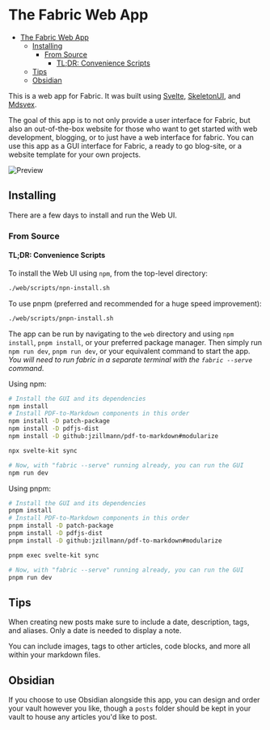 # The Fabric Web App

- [The Fabric Web App](#the-fabric-web-app)
  - [Installing](#installing)
    - [From Source](#from-source)
      - [TL;DR: Convenience Scripts](#tldr-convenience-scripts)
  - [Tips](#tips)
  - [Obsidian](#obsidian)

This is a web app for Fabric. It was built using [Svelte][svelte], [SkeletonUI][skeleton], and [Mdsvex][mdsvex].

The goal of this app is to not only provide a user interface for Fabric, but also an out-of-the-box website for those who want to get started with web development, blogging, or to just have a web interface for fabric. You can use this app as a GUI interface for Fabric, a ready to go blog-site, or a website template for your own projects.

![Preview](./static/preview.png)

## Installing

There are a few days to install and run the Web UI.

### From Source

#### TL;DR: Convenience Scripts

To install the Web UI using `npm`, from the top-level directory:

```bash
./web/scripts/npn-install.sh
```

To use pnpm (preferred and recommended for a huge speed improvement):

```bash
./web/scripts/pnpn-install.sh
```

The app can be run by navigating to the `web` directory and using `npm install`, `pnpm install`, or your preferred package manager. Then simply run `npm run dev`, `pnpm run dev`, or your equivalent command to start the app. *You will need to run fabric in a separate terminal with the `fabric --serve` command.*

Using npm:

```bash
# Install the GUI and its dependencies
npm install
# Install PDF-to-Markdown components in this order
npm install -D patch-package
npm install -D pdfjs-dist
npm install -D github:jzillmann/pdf-to-markdown#modularize

npx svelte-kit sync

# Now, with "fabric --serve" running already, you can run the GUI
npm run dev
```

Using pnpm:

```bash
# Install the GUI and its dependencies
pnpm install
# Install PDF-to-Markdown components in this order
pnpm install -D patch-package
pnpm install -D pdfjs-dist
pnpm install -D github:jzillmann/pdf-to-markdown#modularize

pnpm exec svelte-kit sync

# Now, with "fabric --serve" running already, you can run the GUI
pnpm run dev
```

## Tips

When creating new posts make sure to include a date, description, tags, and aliases. Only a date is needed to display a note.

You can include images, tags to other articles, code blocks, and more all within your markdown files.

## Obsidian

If you choose to use Obsidian alongside this app,
you can design and order your vault however you like, though a `posts` folder should be kept in your vault to house any articles you'd like to post.

[svelte]: https://svelte.dev/
[skeleton]: https://skeleton.dev/
[mdsvex]: https://mdsvex.pngwn.io/
